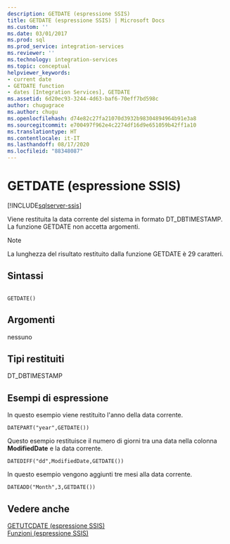 ```yaml
---
description: GETDATE (espressione SSIS)
title: GETDATE (espressione SSIS) | Microsoft Docs
ms.custom: ''
ms.date: 03/01/2017
ms.prod: sql
ms.prod_service: integration-services
ms.reviewer: ''
ms.technology: integration-services
ms.topic: conceptual
helpviewer_keywords:
- current date
- GETDATE function
- dates [Integration Services], GETDATE
ms.assetid: 6d20ec93-3244-4d63-baf6-70eff7bd598c
author: chugugrace
ms.author: chugu
ms.openlocfilehash: d74e82c27fa21070d3932b98304894964b91e3a8
ms.sourcegitcommit: e700497f962e4c2274df16d9e651059b42ff1a10
ms.translationtype: HT
ms.contentlocale: it-IT
ms.lasthandoff: 08/17/2020
ms.locfileid: "88348087"
---
```

# <a name="getdate-ssis-expression"></a>GETDATE (espressione SSIS)

[!INCLUDE[sqlserver-ssis](../../includes/applies-to-version/sqlserver-ssis.md)]


  Viene restituita la data corrente del sistema in formato DT_DBTIMESTAMP. La funzione GETDATE non accetta argomenti.  
  
> [!NOTE]  
>  La lunghezza del risultato restituito dalla funzione GETDATE è 29 caratteri.  
  
## <a name="syntax"></a>Sintassi  
  
```  
  
GETDATE()  
```  
  
## <a name="arguments"></a>Argomenti  
 nessuno  
  
## <a name="result-types"></a>Tipi restituiti  
 DT_DBTIMESTAMP  
  
## <a name="expression-examples"></a>Esempi di espressione  
 In questo esempio viene restituito l'anno della data corrente.  
  
```  
DATEPART("year",GETDATE())  
```  
  
 Questo esempio restituisce il numero di giorni tra una data nella colonna **ModifiedDate** e la data corrente.  
  
```  
DATEDIFF("dd",ModifiedDate,GETDATE())  
```  
  
 In questo esempio vengono aggiunti tre mesi alla data corrente.  
  
```  
DATEADD("Month",3,GETDATE())  
```  
  
## <a name="see-also"></a>Vedere anche  
 [GETUTCDATE &#40;espressione SSIS&#41;](../../integration-services/expressions/getutcdate-ssis-expression.md)   
 [Funzioni &#40;espressione SSIS&#41;](../../integration-services/expressions/functions-ssis-expression.md)  
  
  
